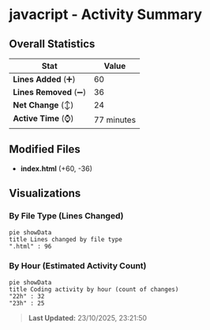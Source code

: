 # javacript - Activity Summary 

## Overall Statistics

| Stat                   | Value                                                             |
| ---------------------- | ----------------------------------------------------------------- |
| **Lines Added** (➕)   | 60                                          |
| **Lines Removed** (➖) | 36                                        |
| **Net Change** (↕)    | 24                |
| **Active Time** (⌚)   | 77 minutes |


## Modified Files
- **index.html** (+60, -36)

## Visualizations

### By File Type (Lines Changed)

```mermaid
pie showData
title Lines changed by file type
".html" : 96
```

### By Hour (Estimated Activity Count)

```mermaid
pie showData
title Coding activity by hour (count of changes)
"22h" : 32
"23h" : 25
```


> **Last Updated:** 23/10/2025, 23:21:50